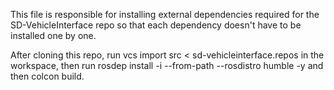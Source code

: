This file is responsible for installing external dependencies required for the SD-VehicleInterface repo so that each dependency doesn't have to be installed one by one.

After cloning this repo, run vcs import src < sd-vehicleinterface.repos in the workspace, then run rosdep install -i --from-path <src-name> --rosdistro humble -y and then colcon build.

